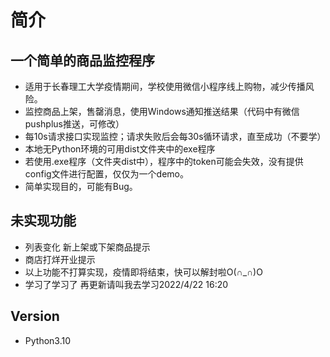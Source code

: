 # 简介
## 一个简单的商品监控程序
* 适用于长春理工大学疫情期间，学校使用微信小程序线上购物，减少传播风险。
* 监控商品上架，售罄消息，使用Windows通知推送结果（代码中有微信pushplus推送，可修改）
* 每10s请求接口实现监控；请求失败后会每30s循环请求，直至成功（不要学）
* 本地无Python环境的可用dist文件夹中的exe程序
* 若使用.exe程序（文件夹dist中），程序中的token可能会失效，没有提供config文件进行配置，仅仅为一个demo。
* 简单实现目的，可能有Bug。

## 未实现功能
* 列表变化 新上架或下架商品提示
* 商店打烊开业提示
* 以上功能不打算实现，疫情即将结束，快可以解封啦O(∩_∩)O
* 学习了学习了 再更新请叫我去学习2022/4/22 16:20

## Version
* Python3.10
